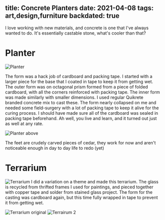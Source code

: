 title: Concrete Planters
date: 2021-04-08
tags: art,design,furniture
backdated: true
---

I love working with new materials, and concrete is one that I've always wanted to do. It's essentially castable stone, what's cooler than that?

# Planter
![Planter](planter.jpeg)

The form was a hack job of cardboard and packing tape. I started with a larger piece for the base that I coated in tape to keep it from getting wet. The outer form was on octagonal prism formed from a piece of folded cardboard, with all the corners reinforced with packing tape. The inner form was made similarly with smaller dimensions. I used regular Quikrete branded concrete mix to cast these. The form nearly collapsed on me and needed some field-surgery with a lot of packing tape to keep it alive for the curing process. I should have made sure all of the cardboard was sealed in packing tape beforehand. Ah well, you live and learn, and it turned out just as well at any rate. 

![Planter above](planter_above.jpeg)

The feet are crudely carved pieces of cedar, they work for now and aren't noticeable enough in day to day life to redo (yet)

# Terrarium
![Terrarium](terrarium_front.jpeg)
I did a variation on a theme and made this terrarium. The glass is recycled from thrifted frames I used for paintings, and pieced together with copper tape and solder from stained glass project. The form for the casting was cardboard again, but this time fully wrapped in tape to prevent it from getting wet.

![Terrarium original](terrarium_original.jpeg)
![Terrairum 2](terrarium.jpeg)

